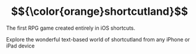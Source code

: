 # $${\color{orange}shortcutland}$$
The first RPG game created entirely in iOS shortcuts.

Explore the wonderful text-based world of shortcutland from any iPhone or iPad device
